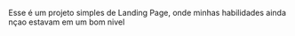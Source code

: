 Esse é um projeto simples de Landing Page, onde minhas habilidades ainda nçao estavam em um bom nivel